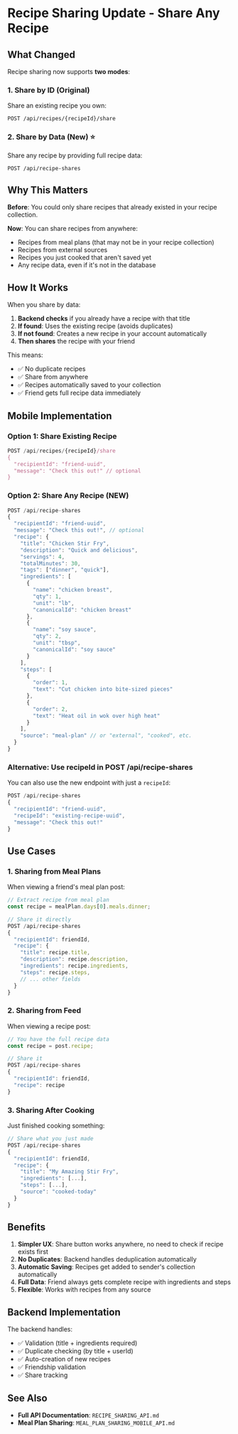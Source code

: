 # Recipe Sharing Update - Share Any Recipe

## What Changed

Recipe sharing now supports **two modes**:

### 1. Share by ID (Original)

Share an existing recipe you own:

```
POST /api/recipes/{recipeId}/share
```

### 2. Share by Data (New) ⭐

Share any recipe by providing full recipe data:

```
POST /api/recipe-shares
```

## Why This Matters

**Before**: You could only share recipes that already existed in your recipe collection.

**Now**: You can share recipes from anywhere:

- Recipes from meal plans (that may not be in your recipe collection)
- Recipes from external sources
- Recipes you just cooked that aren't saved yet
- Any recipe data, even if it's not in the database

## How It Works

When you share by data:

1. **Backend checks** if you already have a recipe with that title
2. **If found**: Uses the existing recipe (avoids duplicates)
3. **If not found**: Creates a new recipe in your account automatically
4. **Then shares** the recipe with your friend

This means:

- ✅ No duplicate recipes
- ✅ Share from anywhere
- ✅ Recipes automatically saved to your collection
- ✅ Friend gets full recipe data immediately

## Mobile Implementation

### Option 1: Share Existing Recipe

```typescript
POST /api/recipes/{recipeId}/share
{
  "recipientId": "friend-uuid",
  "message": "Check this out!" // optional
}
```

### Option 2: Share Any Recipe (NEW)

```typescript
POST /api/recipe-shares
{
  "recipientId": "friend-uuid",
  "message": "Check this out!", // optional
  "recipe": {
    "title": "Chicken Stir Fry",
    "description": "Quick and delicious",
    "servings": 4,
    "totalMinutes": 30,
    "tags": ["dinner", "quick"],
    "ingredients": [
      {
        "name": "chicken breast",
        "qty": 1,
        "unit": "lb",
        "canonicalId": "chicken breast"
      },
      {
        "name": "soy sauce",
        "qty": 2,
        "unit": "tbsp",
        "canonicalId": "soy sauce"
      }
    ],
    "steps": [
      {
        "order": 1,
        "text": "Cut chicken into bite-sized pieces"
      },
      {
        "order": 2,
        "text": "Heat oil in wok over high heat"
      }
    ],
    "source": "meal-plan" // or "external", "cooked", etc.
  }
}
```

### Alternative: Use recipeId in POST /api/recipe-shares

You can also use the new endpoint with just a `recipeId`:

```typescript
POST /api/recipe-shares
{
  "recipientId": "friend-uuid",
  "recipeId": "existing-recipe-uuid",
  "message": "Check this out!"
}
```

## Use Cases

### 1. Sharing from Meal Plans

When viewing a friend's meal plan post:

```typescript
// Extract recipe from meal plan
const recipe = mealPlan.days[0].meals.dinner;

// Share it directly
POST /api/recipe-shares
{
  "recipientId": friendId,
  "recipe": {
    "title": recipe.title,
    "description": recipe.description,
    "ingredients": recipe.ingredients,
    "steps": recipe.steps,
    // ... other fields
  }
}
```

### 2. Sharing from Feed

When viewing a recipe post:

```typescript
// You have the full recipe data
const recipe = post.recipe;

// Share it
POST /api/recipe-shares
{
  "recipientId": friendId,
  "recipe": recipe
}
```

### 3. Sharing After Cooking

Just finished cooking something:

```typescript
// Share what you just made
POST /api/recipe-shares
{
  "recipientId": friendId,
  "recipe": {
    "title": "My Amazing Stir Fry",
    "ingredients": [...],
    "steps": [...],
    "source": "cooked-today"
  }
}
```

## Benefits

1. **Simpler UX**: Share button works anywhere, no need to check if recipe exists first
2. **No Duplicates**: Backend handles deduplication automatically
3. **Automatic Saving**: Recipes get added to sender's collection automatically
4. **Full Data**: Friend always gets complete recipe with ingredients and steps
5. **Flexible**: Works with recipes from any source

## Backend Implementation

The backend handles:

- ✅ Validation (title + ingredients required)
- ✅ Duplicate checking (by title + userId)
- ✅ Auto-creation of new recipes
- ✅ Friendship validation
- ✅ Share tracking

## See Also

- **Full API Documentation**: `RECIPE_SHARING_API.md`
- **Meal Plan Sharing**: `MEAL_PLAN_SHARING_MOBILE_API.md`
